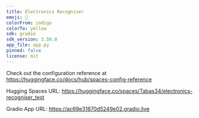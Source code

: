 ```yaml
---
title: Electronics Recogniser
emoji: 🚀
colorFrom: indigo
colorTo: yellow
sdk: gradio
sdk_version: 3.50.0
app_file: app.py
pinned: false
license: mit
---
```


Check out the configuration reference at https://huggingface.co/docs/hub/spaces-config-reference

Hugging Spaces URL:  https://huggingface.co/spaces/Tabas34/electronics-recogniser_test

Gradio App URL: https://ac69e31870d5249e02.gradio.live
